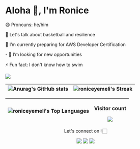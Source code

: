 <h1 align="left">Aloha 👋, I'm Ronice</h1>


<p align='left'>😄 Pronouns: he/him</p>
<p align='left'>💬 Let's talk about basketball and  resilience</p>
<p align='left'> 🔭 I’m currently preparing for AWS Developer Certification </p>
<p align='left'> - 👯 I’m looking for new opportunities </p>
<p align='left'>⚡ Fun fact: I don't know how to swim </p>


<img src="https://github-readme-activity-graph.vercel.app/graph?username=roniceyemeli&custom_title=Contributions&hide_border=true&theme=react">


| ![Anurag's GitHub stats](https://github-readme-stats.vercel.app/api?username=roniceyemeli&include_all_commits=true&theme=vue-dark) | ![roniceyemeli's Streak](https://github-readme-streak-stats.herokuapp.com/?user=roniceyemeli&theme=vue-dark&hide_border=true) |
| :----------------------------------------------------------------------------------------------------------------------: | :---------------------------------------------------------------------------------------: |

| ![roniceyemeli's Top Languages](https://github-readme-stats.vercel.app/api/top-langs/?username=roniceyemeli&theme=vue-dark&show_icons=true&hide_border=true&layout=compact) | <p align="center"> Visitor count</p><img align="center" src="https://profile-counter.glitch.me/roniceyemeli/count.svg" /> | 
| :----------------------------------------------------------------------------------------------------------------------: | :---------------------------------------------------------------------------------------: |

<p align="center" > Let's connect on 👇🏻 </p>
   
<p align="center">
  <a href="https://www.linkedin.com/in/roniceyemeli/"><img src="https://img.shields.io/badge/LinkedIn-0077B5?style=for-the-badge&logo=linkedin&logoColor=white"></a> 
  <a href="https://twitter.com/roniceyemeli"><img src="https://img.shields.io/badge/Twitter-1DA1F2?style=for-the-badge&logo=twitter&logoColor=white"></a>
  <a href="mailto:roniceyemeli@gmail.com"><img src="https://img.shields.io/badge/mail-EA4335?style=for-the-badge&logo=gmail&logoColor=white"></a>
</p>
